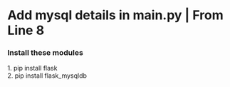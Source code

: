 # Add mysql details in main.py | From Line 8

<h3>Install these modules </h3>
  1. pip install flask <br>
  2. pip install flask_mysqldb
